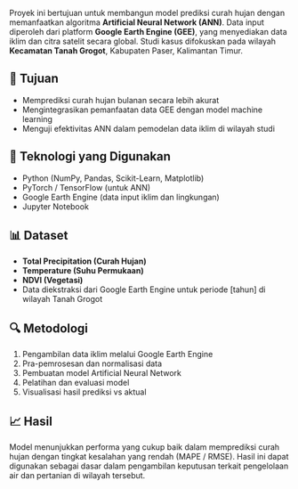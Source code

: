 

Proyek ini bertujuan untuk membangun model prediksi curah hujan dengan memanfaatkan algoritma **Artificial Neural Network (ANN)**. Data input diperoleh dari platform **Google Earth Engine (GEE)**, yang menyediakan data iklim dan citra satelit secara global. Studi kasus difokuskan pada wilayah **Kecamatan Tanah Grogot**, Kabupaten Paser, Kalimantan Timur.

## 📌 Tujuan

- Memprediksi curah hujan bulanan secara lebih akurat
- Mengintegrasikan pemanfaatan data GEE dengan model machine learning
- Menguji efektivitas ANN dalam pemodelan data iklim di wilayah studi

## 🧠 Teknologi yang Digunakan

- Python (NumPy, Pandas, Scikit-Learn, Matplotlib)
- PyTorch / TensorFlow (untuk ANN)
- Google Earth Engine (data input iklim dan lingkungan)
- Jupyter Notebook

## 📊 Dataset

- **Total Precipitation (Curah Hujan)**
- **Temperature (Suhu Permukaan)**
- **NDVI (Vegetasi)**
- Data diekstraksi dari Google Earth Engine untuk periode [tahun] di wilayah Tanah Grogot

## 🔍 Metodologi

1. Pengambilan data iklim melalui Google Earth Engine
2. Pra-pemrosesan dan normalisasi data
3. Pembuatan model Artificial Neural Network
4. Pelatihan dan evaluasi model
5. Visualisasi hasil prediksi vs aktual

## 📈 Hasil

Model menunjukkan performa yang cukup baik dalam memprediksi curah hujan dengan tingkat kesalahan yang rendah (MAPE / RMSE). Hasil ini dapat digunakan sebagai dasar dalam pengambilan keputusan terkait pengelolaan air dan pertanian di wilayah tersebut.


